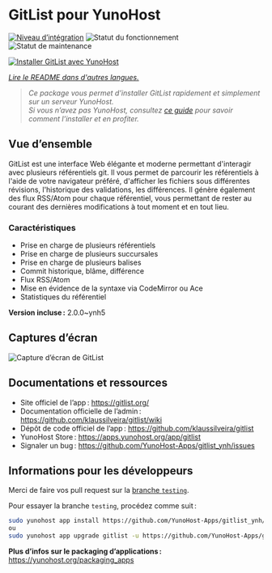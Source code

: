 <!--
Nota bene : ce README est automatiquement généré par <https://github.com/YunoHost/apps/tree/master/tools/readme_generator>
Il NE doit PAS être modifié à la main.
-->

# GitList pour YunoHost

[![Niveau d’intégration](https://dash.yunohost.org/integration/gitlist.svg)](https://ci-apps.yunohost.org/ci/apps/gitlist/) ![Statut du fonctionnement](https://ci-apps.yunohost.org/ci/badges/gitlist.status.svg) ![Statut de maintenance](https://ci-apps.yunohost.org/ci/badges/gitlist.maintain.svg)

[![Installer GitList avec YunoHost](https://install-app.yunohost.org/install-with-yunohost.svg)](https://install-app.yunohost.org/?app=gitlist)

*[Lire le README dans d'autres langues.](./ALL_README.md)*

> *Ce package vous permet d’installer GitList rapidement et simplement sur un serveur YunoHost.*  
> *Si vous n’avez pas YunoHost, consultez [ce guide](https://yunohost.org/install) pour savoir comment l’installer et en profiter.*

## Vue d’ensemble

GitList est une interface Web élégante et moderne permettant d'interagir avec plusieurs référentiels git. Il vous permet de parcourir les référentiels à l'aide de votre navigateur préféré, d'afficher les fichiers sous différentes révisions, l'historique des validations, les différences. Il génère également des flux RSS/Atom pour chaque référentiel, vous permettant de rester au courant des dernières modifications à tout moment et en tout lieu.

### Caractéristiques

- Prise en charge de plusieurs référentiels
- Prise en charge de plusieurs succursales
- Prise en charge de plusieurs balises
- Commit historique, blâme, différence
- Flux RSS/Atom
- Mise en évidence de la syntaxe via CodeMirror ou Ace
- Statistiques du référentiel

**Version incluse :** 2.0.0~ynh5

## Captures d’écran

![Capture d’écran de GitList](./doc/screenshots/screenshot.png)

## Documentations et ressources

- Site officiel de l’app : <https://gitlist.org/>
- Documentation officielle de l’admin : <https://github.com/klaussilveira/gitlist/wiki>
- Dépôt de code officiel de l’app : <https://github.com/klaussilveira/gitlist>
- YunoHost Store : <https://apps.yunohost.org/app/gitlist>
- Signaler un bug : <https://github.com/YunoHost-Apps/gitlist_ynh/issues>

## Informations pour les développeurs

Merci de faire vos pull request sur la [branche `testing`](https://github.com/YunoHost-Apps/gitlist_ynh/tree/testing).

Pour essayer la branche `testing`, procédez comme suit :

```bash
sudo yunohost app install https://github.com/YunoHost-Apps/gitlist_ynh/tree/testing --debug
ou
sudo yunohost app upgrade gitlist -u https://github.com/YunoHost-Apps/gitlist_ynh/tree/testing --debug
```

**Plus d’infos sur le packaging d’applications :** <https://yunohost.org/packaging_apps>

